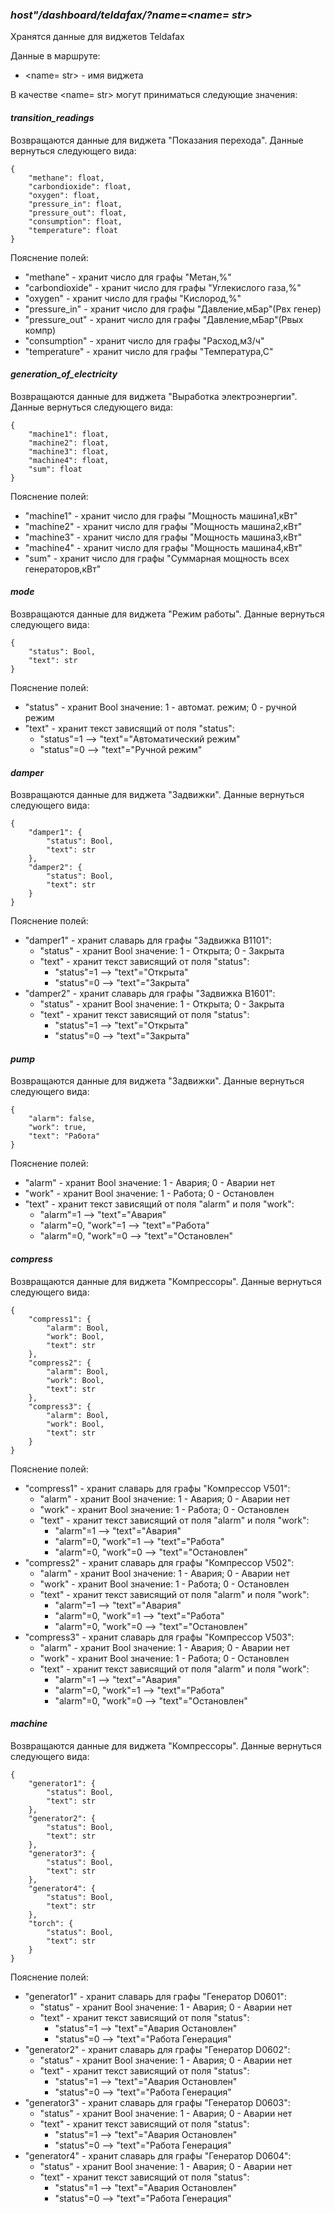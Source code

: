 ### *host"/dashboard/teldafax/?name=<name= str>*
Хранятся данные для виджетов Teldafax

Данные в маршруте:
* <name= str> - имя виджета

В качестве <name= str> могут приниматься следующие значения:

#### **_transition_readings_** 
Возвращаются данные для виджета "Показания перехода". Данные вернуться следующего вида:
```
{
    "methane": float,
    "carbondioxide": float,
    "oxygen": float,
    "pressure_in": float,
    "pressure_out": float,
    "consumption": float,
    "temperature": float
}
```
Пояснение полей:
- "methane" - хранит число для графы "Метан,%"
- "carbondioxide" - хранит число для графы "Углекислого газа,%"
- "oxygen" - хранит число для графы "Кислород,%"
- "pressure_in" - хранит число для графы "Давление,мБар"(Рвх генер)
- "pressure_out" - хранит число для графы "Давление,мБар"(Рвых компр)
- "consumption" - хранит число для графы "Расход,м3/ч"
- "temperature" - хранит число для графы "Температура,С"

#### **_generation_of_electricity_** 
Возвращаются данные для виджета "Выработка электроэнергии". Данные вернуться следующего вида:
```
{
    "machine1": float,
    "machine2": float,
    "machine3": float,
    "machine4": float,
    "sum": float
}
```
Пояснение полей:
- "machine1" - хранит число для графы "Мощность машина1,кВт"
- "machine2" - хранит число для графы "Мощность машина2,кВт"
- "machine3" - хранит число для графы "Мощность машина3,кВт"
- "machine4" - хранит число для графы "Мощность машина4,кВт"
- "sum" - хранит число для графы "Суммарная мощность всех генераторов,кВт"

#### **_mode_** 
Возвращаются данные для виджета "Режим работы". Данные вернуться следующего вида:
```
{
    "status": Bool,
    "text": str
}
```
Пояснение полей:
- "status" - хранит Bool значение: 1 - автомат. режим; 0 - ручной режим
- "text" - хранит текст зависящий от поля "status": 
  - "status"=1 --> "text"="Автоматический режим"
  - "status"=0 --> "text"="Ручной режим"

#### **_damper_** 
Возвращаются данные для виджета "Задвижки". Данные вернуться следующего вида:
```
{
    "damper1": {
        "status": Bool,
        "text": str
    },
    "damper2": {
        "status": Bool,
        "text": str
    }
}
```
Пояснение полей:
- "damper1" - хранит славарь для графы "Задвижка В1101":
  - "status" - хранит Bool значение: 1 - Открыта; 0 - Закрыта
  - "text" - хранит текст зависящий от поля "status": 
    - "status"=1 --> "text"="Открыта"
    - "status"=0 --> "text"="Закрыта"
- "damper2" - хранит славарь для графы "Задвижка В1601":
  - "status" - хранит Bool значение: 1 - Открыта; 0 - Закрыта
  - "text" - хранит текст зависящий от поля "status": 
    - "status"=1 --> "text"="Открыта"
    - "status"=0 --> "text"="Закрыта"

#### **_pump_** 
Возвращаются данные для виджета "Задвижки". Данные вернуться следующего вида:
```
{
    "alarm": false,
    "work": true,
    "text": "Работа"
}
```
Пояснение полей:
- "alarm" - хранит Bool значение: 1 - Авария; 0 - Аварии нет
- "work" - хранит Bool значение: 1 - Работа; 0 - Остановлен
- "text" - хранит текст зависящий от поля "alarm" и поля "work":
  - "alarm"=1 --> "text"="Авария"
  - "alarm"=0, "work"=1 --> "text"="Работа"
  - "alarm"=0, "work"=0 --> "text"="Остановлен"

#### **_compress_** 
Возвращаются данные для виджета "Компрессоры". Данные вернуться следующего вида:
```
{
    "compress1": {
        "alarm": Bool,
        "work": Bool,
        "text": str
    },
    "compress2": {
        "alarm": Bool,
        "work": Bool,
        "text": str
    },
    "compress3": {
        "alarm": Bool,
        "work": Bool,
        "text": str
    }
}
```
Пояснение полей:
- "compress1" - хранит славарь для графы "Компрессор V501":
  - "alarm" - хранит Bool значение: 1 - Авария; 0 - Аварии нет
  - "work" - хранит Bool значение: 1 - Работа; 0 - Остановлен
  - "text" - хранит текст зависящий от поля "alarm" и поля "work":
    - "alarm"=1 --> "text"="Авария"
    - "alarm"=0, "work"=1 --> "text"="Работа"
    - "alarm"=0, "work"=0 --> "text"="Остановлен"
- "compress2" - хранит славарь для графы "Компрессор V502":
  - "alarm" - хранит Bool значение: 1 - Авария; 0 - Аварии нет
  - "work" - хранит Bool значение: 1 - Работа; 0 - Остановлен
  - "text" - хранит текст зависящий от поля "alarm" и поля "work":
    - "alarm"=1 --> "text"="Авария"
    - "alarm"=0, "work"=1 --> "text"="Работа"
    - "alarm"=0, "work"=0 --> "text"="Остановлен"
- "compress3" - хранит славарь для графы "Компрессор V503":
  - "alarm" - хранит Bool значение: 1 - Авария; 0 - Аварии нет
  - "work" - хранит Bool значение: 1 - Работа; 0 - Остановлен
  - "text" - хранит текст зависящий от поля "alarm" и поля "work":
    - "alarm"=1 --> "text"="Авария"
    - "alarm"=0, "work"=1 --> "text"="Работа"
    - "alarm"=0, "work"=0 --> "text"="Остановлен"

#### **_machine_** 
Возвращаются данные для виджета "Компрессоры". Данные вернуться следующего вида:
```
{
    "generator1": {
        "status": Bool,
        "text": str
    },
    "generator2": {
        "status": Bool,
        "text": str
    },
    "generator3": {
        "status": Bool,
        "text": str
    },
    "generator4": {
        "status": Bool,
        "text": str
    },
    "torch": {
        "status": Bool,
        "text": str
    }
}
```
Пояснение полей:
- "generator1" - хранит славарь для графы "Генератор D0601":
  - "status" - хранит Bool значение: 1 - Авария; 0 - Аварии нет
  - "text" - хранит текст зависящий от поля "status":
    - "status"=1 --> "text"="Авария Остановлен"
    - "status"=0 --> "text"="Работа Генерация"
- "generator2" - хранит славарь для графы "Генератор D0602":
  - "status" - хранит Bool значение: 1 - Авария; 0 - Аварии нет
  - "text" - хранит текст зависящий от поля "status":
    - "status"=1 --> "text"="Авария Остановлен"
    - "status"=0 --> "text"="Работа Генерация"
- "generator3" - хранит славарь для графы "Генератор D0603":
  - "status" - хранит Bool значение: 1 - Авария; 0 - Аварии нет
  - "text" - хранит текст зависящий от поля "status":
    - "status"=1 --> "text"="Авария Остановлен"
    - "status"=0 --> "text"="Работа Генерация"
- "generator4" - хранит славарь для графы "Генератор D0604":
  - "status" - хранит Bool значение: 1 - Авария; 0 - Аварии нет
  - "text" - хранит текст зависящий от поля "status":
    - "status"=1 --> "text"="Авария Остановлен"
    - "status"=0 --> "text"="Работа Генерация"

